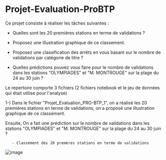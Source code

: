 # Projet-Evaluation-ProBTP

Ce projet consiste à réaliser les tâches suivantes : 

- Quelles sont les 20 premières stations en terme de validations ?

- Proposez une illustration graphique de ce classement.

- Proposez une classification des arrêts en vous basant sur le nombre de validations par catégorie de titre ?

- Quelles prédictions pouvez vous faire pour le nombre de validations dans les stations "OLYMPIADES" et "M. MONTROUGE" sur la plage du 24 au 30 juin ?

Le repertoire comporte 3 fichiers (2 fichiers notebook et le jeu de données qui était utilise pour l'analyse) 

1-) Dans le fichier "Projet_Evaluation_PRO-BTP_1", on a réalisé les 20 premières stations en terme de validations, 
on a proposé une illustration graphique de ce classement.

Ensuite, On a fait une prédiction sur le nombre de validations dans les stations "OLYMPIADES" et "M. MONTROUGE" sur la plage du 24 au 30 juin ?

       - Classement des 20 premères stations en terme de validations
       

![image](https://user-images.githubusercontent.com/58962159/93128190-687e6b00-f6cf-11ea-8c27-2997a4e60d3d.png)

